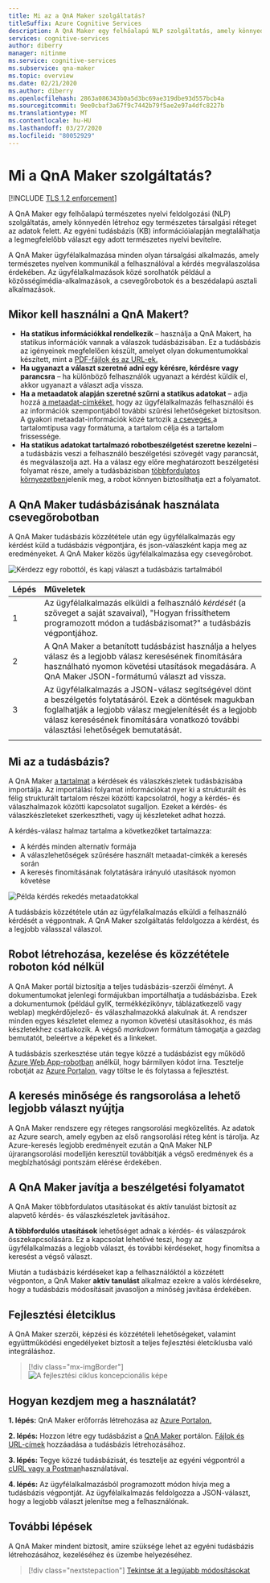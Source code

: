 ```yaml
---
title: Mi az a QnA Maker szolgáltatás?
titleSuffix: Azure Cognitive Services
description: A QnA Maker egy felhőalapú NLP szolgáltatás, amely könnyedén természetes társalgási réteget hoz létre az adatok felett. Az egyéni tudásbázis (KB) információialapján megtalálhatja a legmegfelelőbb választ egy adott természetes nyelvi bevitelre.
services: cognitive-services
author: diberry
manager: nitinme
ms.service: cognitive-services
ms.subservice: qna-maker
ms.topic: overview
ms.date: 02/21/2020
ms.author: diberry
ms.openlocfilehash: 2863a086343b0a5d3bc69ae319dbe93d557bcb4a
ms.sourcegitcommit: 9ee0cbaf3a67f9c7442b79f5ae2e97a4dfc8227b
ms.translationtype: MT
ms.contentlocale: hu-HU
ms.lasthandoff: 03/27/2020
ms.locfileid: "80052929"
---
```

# <a name="what-is-the-qna-maker-service"></a>Mi a QnA Maker szolgáltatás?

[!INCLUDE [TLS 1.2 enforcement](../../../../includes/cognitive-services-tls-announcement.md)]

A QnA Maker egy felhőalapú természetes nyelvi feldolgozási (NLP) szolgáltatás, amely könnyedén létrehoz egy természetes társalgási réteget az adatok felett. Az egyéni tudásbázis (KB) információialapján megtalálhatja a legmegfelelőbb választ egy adott természetes nyelvi bevitelre.

A QnA Maker ügyfélalkalmazása minden olyan társalgási alkalmazás, amely természetes nyelven kommunikál a felhasználóval a kérdés megválaszolása érdekében. Az ügyfélalkalmazások közé sorolhatók például a közösségimédia-alkalmazások, a csevegőrobotok és a beszédalapú asztali alkalmazások.

## <a name="when-to-use-qna-maker"></a>Mikor kell használni a QnA Makert?

* **Ha statikus információkkal rendelkezik** – használja a QnA Makert, ha statikus információk vannak a válaszok tudásbázisában. Ez a tudásbázis az igényeinek megfelelően készült, amelyet olyan dokumentumokkal készített, mint a [PDF-fájlok és az URL-ek.](../concepts/content-types.md)
* **Ha ugyanazt a választ szeretné adni egy kérésre, kérdésre vagy parancsra** – ha különböző felhasználók ugyanazt a kérdést küldik el, akkor ugyanazt a választ adja vissza.
* **Ha a metaadatok alapján szeretné szűrni a statikus adatokat** – adja hozzá [a metaadat-címkéket,](../how-to/metadata-generateanswer-usage.md) hogy az ügyfélalkalmazás felhasználói és az információk szempontjából további szűrési lehetőségeket biztosítson. A gyakori metaadat-információk közé tartozik [a csevegés,](../how-to/chit-chat-knowledge-base.md)a tartalomtípusa vagy formátuma, a tartalom célja és a tartalom frissessége.
* **Ha statikus adatokat tartalmazó robotbeszélgetést szeretne kezelni** – a tudásbázis veszi a felhasználó beszélgetési szövegét vagy parancsát, és megválaszolja azt. Ha a válasz egy előre meghatározott beszélgetési folyamat része, amely a tudásbázisban [többfordulatos környezetben](../how-to/multiturn-conversation.md)jelenik meg, a robot könnyen biztosíthatja ezt a folyamatot.

## <a name="use-qna-maker-knowledge-base-in-a-chat-bot"></a>A QnA Maker tudásbázisának használata csevegőrobotban

A QnA Maker tudásbázis közzététele után egy ügyfélalkalmazás egy kérdést küld a tudásbázis végpontjára, és json-válaszként kapja meg az eredményeket. A QnA Maker közös ügyfélalkalmazása egy csevegőrobot.

![Kérdezz egy robottól, és kapj választ a tudásbázis tartalmából](../media/qnamaker-overview-learnabout/bot-chat-with-qnamaker.png)

|Lépés|Műveletek|
|:--|:--|
|1|Az ügyfélalkalmazás elküldi a felhasználó _kérdését_ (a szöveget a saját szavaival), "Hogyan frissíthetem programozott módon a tudásbázisomat?" a tudásbázis végpontjához.|
|2|A QnA Maker a betanított tudásbázist használja a helyes válasz és a legjobb válasz keresésének finomítására használható nyomon követési utasítások megadására. A QnA Maker JSON-formátumú választ ad vissza.|
|3|Az ügyfélalkalmazás a JSON-válasz segítségével dönt a beszélgetés folytatásáról. Ezek a döntések magukban foglalhatják a legjobb válasz megjelenítését és a legjobb válasz keresésének finomítására vonatkozó további választási lehetőségek bemutatását. |
|||

## <a name="what-is-a-knowledge-base"></a>Mi az a tudásbázis?

A QnA Maker [a tartalmat](../concepts/knowledge-base.md) a kérdések és válaszkészletek tudásbázisába importálja. Az importálási folyamat információkat nyer ki a strukturált és félig strukturált tartalom részei közötti kapcsolatról, hogy a kérdés- és válaszhalmazok közötti kapcsolatot sugalljon. Ezeket a kérdés- és válaszkészleteket szerkesztheti, vagy új készleteket adhat hozzá.

A kérdés-válasz halmaz tartalma a következőket tartalmazza:
* A kérdés minden alternatív formája
* A válaszlehetőségek szűrésére használt metaadat-címkék a keresés során
* A keresés finomításának folytatására irányuló utasítások nyomon követése

![Példa kérdés rekedés metaadatokkal](../media/qnamaker-overview-learnabout/example-question-and-answer-with-metadata.png)

A tudásbázis közzététele után az ügyfélalkalmazás elküldi a felhasználó kérdését a végpontnak. A QnA Maker szolgáltatás feldolgozza a kérdést, és a legjobb válasszal válaszol.

## <a name="create-manage-and-publish-to-a-bot-without-code"></a>Robot létrehozása, kezelése és közzététele roboton kód nélkül

A QnA Maker portál biztosítja a teljes tudásbázis-szerzői élményt. A dokumentumokat jelenlegi formájukban importálhatja a tudásbázisba. Ezek a dokumentumok (például gyIK, termékkézikönyv, táblázatkezelő vagy weblap) megkérdőjelező- és válaszhalmazokká alakulnak át. A rendszer minden egyes készletet elemez a nyomon követési utasításokhoz, és más készletekhez csatlakozik. A végső _markdown_ formátum támogatja a gazdag bemutatót, beleértve a képeket és a linkeket.

A tudásbázis szerkesztése után tegye közzé a tudásbázist egy működő [Azure Web App-robotban](https://azure.microsoft.com/services/bot-service/) anélkül, hogy bármilyen kódot írna. Tesztelje robotját az [Azure Portalon,](https://portal.azure.com) vagy töltse le és folytassa a fejlesztést.

## <a name="search-quality-and-ranking-provides-the-best-possible-answer"></a>A keresés minősége és rangsorolása a lehető legjobb választ nyújtja

A QnA Maker rendszere egy réteges rangsorolási megközelítés. Az adatok az Azure search, amely egyben az első rangsorolási réteg ként is tárolja. Az Azure-keresés legjobb eredményeit ezután a QnA Maker NLP újrarangsorolási modelljén keresztül továbbítják a végső eredmények és a megbízhatósági pontszám elérése érdekében.

## <a name="qna-maker-improves-the-conversation-process"></a>A QnA Maker javítja a beszélgetési folyamatot

A QnA Maker többfordulatos utasításokat és aktív tanulást biztosít az alapvető kérdés- és válaszkészletek javításához.

**A többfordulós utasítások** lehetőséget adnak a kérdés- és válaszpárok összekapcsolására. Ez a kapcsolat lehetővé teszi, hogy az ügyfélalkalmazás a legjobb választ, és további kérdéseket, hogy finomítsa a keresést a végső választ.

Miután a tudásbázis kérdéseket kap a felhasználóktól a közzétett végponton, a QnA Maker **aktív tanulást** alkalmaz ezekre a valós kérdésekre, hogy a tudásbázis módosításait javasoljon a minőség javítása érdekében.

## <a name="development-lifecycle"></a>Fejlesztési életciklus

A QnA Maker szerzői, képzési és közzétételi lehetőségeket, valamint együttműködési engedélyeket biztosít a teljes fejlesztési életciklusba való integráláshoz.

> [!div class="mx-imgBorder"]
> ![A fejlesztési ciklus koncepcionális képe](../media/qnamaker-overview-learnabout/development-cycle.png)


## <a name="how-do-i-start"></a>Hogyan kezdjem meg a használatát?

**1. lépés:** QnA Maker erőforrás létrehozása az [Azure Portalon.](https://portal.azure.com)

**2. lépés:** Hozzon létre egy tudásbázist a [QnA Maker](https://www.qnamaker.ai) portálon. [Fájlok és URL-címek](../concepts/content-types.md) hozzáadása a tudásbázis létrehozásához.

**3. lépés:** Tegye közzé tudásbázisát, és tesztelje az egyéni végpontról a [cURL vagy a Postman](../Quickstarts/get-answer-from-knowledge-base-using-url-tool.md)használatával.

**4. lépés:** Az ügyfélalkalmazásból programozott módon hívja meg a tudásbázis végpontját. Az ügyfélalkalmazás feldolgozza a JSON-választ, hogy a legjobb választ jelenítse meg a felhasználónak.

## <a name="next-steps"></a>További lépések
A QnA Maker mindent biztosít, amire szüksége lehet az egyéni tudásbázis létrehozásához, kezeléséhez és üzembe helyezéséhez.

> [!div class="nextstepaction"]
> [Tekintse át a legújabb módosításokat](../whats-new.md)
